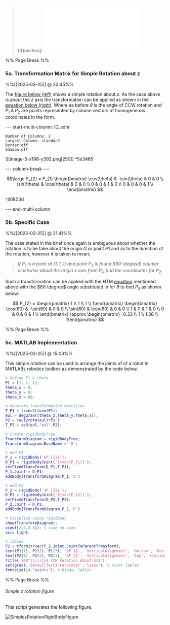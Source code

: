 > [!Question]-
> ![5. Consider the rotation about z of P1 to P2](Questions.md#5.%20Consider%20the%20rotation%20about%20z%20of%20P1%20to%20P2)

%% Page Break %% <div style="page-break-after: always;"></div>

### 5a. Transformation Matrix for Simple Rotation about z
%%[[2025-03-25]] @ 20:45%%

The [figure below (left)](#^5e3465) shows a simple rotation about $z$. As the case above is about the $z$ axis the transformation can be applied as shown in the [equation below (right)](#^40803d). Where as before $\theta$ is the angle of CCW rotation and $P_{1}$ & $P_{2}$ are points represented by column vectors of homogeneous coordinates in the form.

--- start-multi-column: ID_sdhr
```column-settings
Number of Columns: 2
Largest Column: standard
Border:off
Shadow:off
```

![[image-5-x196-y392.png|250]] ^5e3465

--- column-break ---

$$\large
P_{2} = P_{1}
\begin{bmatrix}
\cos(\theta) & -\sin(\theta) & 0 & 0 \\
\sin(\theta) & \cos(\theta) & 0 & 0 \\
0 & 0 & 1 & 0 \\
0 & 0 & 0 & 1 \\
\end{bmatrix}
$$

^40803d

--- end-multi-column

### 5b. Specific Case
%%[[2025-03-25]] @ 21:41%%

The case stated in the brief once again is ambiguous about whether the rotation is to be take about the origin $O$ or point $P1$ and as to the direction of the rotation, however it is taken to mean;

> *If $P_{1}$ is a point at $(1,1,1)$ and point $P_{2}$ is found $60 \degree$ counter clockwise about the origin $x$ axis from $P_{1}$, find the coordinates for $P_2$.*

Such a transformation can be applied with the HTM [equation](#^40803d) mentioned above with the $60 \degree$ angle substituted in for $\theta$ to find $P_{2}$ as shown below:

$$
P_{2} =
\begin{pmatrix} 1 \\ 1 \\ 1 \\ 1\end{pmatrix}
\begin{bmatrix}
\cos(60) & -\sin(60) & 0 & 0 \\
\sin(60) & \cos(60) & 0 & 0 \\
1 & 0 & 1 & 0 \\
0 & 0 & 0 & 1 \\
\end{bmatrix}
\approx
\begin{pmatrix} -0.33 \\ 1 \\ 1.38 \\ 1\end{pmatrix}
$$

%% Page Break %% <div style="page-break-after: always;"></div>

### 5c. MATLAB Implementation
%%[[2025-03-25]] @ 15:03%%

This simple rotation can be used to arrange the joints of of a robot in MATLABs robotics toolbox as demonstrated by the code below.

```MATLAB title="Q5b_Simple_z_Rotation.m"
% Define P1 & theta
P1 = [1, 1, 1];
theta_x = 0;
theta_y = 0;
theta_z = 60;

% Generate transformation matricies
T_P1 = trvec2tform(P1);
eul = deg2rad([theta_z,theta_y,theta_x]);
P2 = (eul2rotm(eul)*P1')';
T_P2 = se3(eul,"eul",P2);

% Create rigidBodyTree
TransformDiagram = rigidBodyTree;
TransformDiagram.BaseName = 'O';

% Add P1
P_1 = rigidBody('$P_{1}$');
D_P1 = rigidBodyJoint('$\vec{P_{1}}');
setFixedTransform(D_P1,T_P1);
P_1.Joint = D_P1;
addBody(TransformDiagram,P_1,'O')

% Add P2
P_2 = rigidBody('$P_{2}$');
D_P2 = rigidBodyJoint('$\vec{P_{2}}');
setFixedTransform(D_P2,T_P2);
P_2.Joint = D_P2;
addBody(TransformDiagram,P_2,'O')

% Visualize using rigidBody
show(TransformDiagram);
view([2,0,8.5]); % side on view
axis tight;

% lables
P2 = tform2trvec(P_2.Joint.JointToParentTransform);
text(P1(1), P1(2), P1(3), '$P_1$', 'VerticalAlignment', 'bottom', 'HorizontalAlignment', 'right');
text(P2(1), P2(2), P2(3), '$P_2$', 'VerticalAlignment', 'top', 'HorizontalAlignment', 'right');
title('$60^{\circ}$ CCW Rotation About $z$');
set(groot,'defaultTextInterpreter','latex'); % nicer lables
fontsize(24,"points"); % bigger lables

```


%% Page Break %% <div style="page-break-after: always;"></div>

###### Simple z rotation figure
This script generates the following figure.

![SimplezRotationRigidBodyFigure](SimplezRotationRigidBodyFigure.svg)
